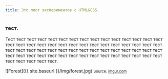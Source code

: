 ```yaml
---
title: Это пост экспериментов с HTML&CSS.
---
```

<!--more-->


### тест. ###
Тест тест тест тест тест тест тест тест тест тест тест тест тест тест тест тест тест тест тест тест тест тест тест тест тест тест тест тест тест тест тест тест тест тест тест тест тест тест тест тест тест тест тест тест тест тест тест тест тест тест тест тест тест тест тест тест тест тест тест тест тест тест тест тест тест.

![Forest]({{ site.baseurl }}/img/forest.jpg) <small>Source: [imgur.com](http://imgur.com/KTfsVZL)</small>

